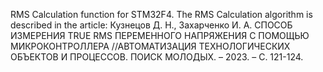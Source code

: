 RMS Calculation function for STM32F4. 
The RMS Calculation algorithm is described in the article: 
Кузнецов Д. Н., Захарченко И. А. СПОСОБ ИЗМЕРЕНИЯ TRUE RMS ПЕРЕМЕННОГО НАПРЯЖЕНИЯ С ПОМОЩЬЮ МИКРОКОНТРОЛЛЕРА //АВТОМАТИЗАЦИЯ ТЕХНОЛОГИЧЕСКИХ ОБЪЕКТОВ И ПРОЦЕССОВ. ПОИСК МОЛОДЫХ. – 2023. – С. 121-124.